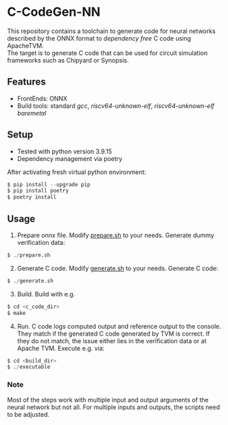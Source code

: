 # C-CodeGen-NN

This repository contains a toolchain to generate code for neural networks described by the ONNX format to *dependency free* C code using ApacheTVM. <br>
The target is to generate C code that can be used for circuit simulation frameworks such as Chipyard or Synopsis.

## Features

- FrontEnds: ONNX
- Build tools: standard _gcc_, _riscv64-unknown-elf_, _riscv64-unknown-elf baremetal_

## Setup

- Tested with python version 3.9.15
- Dependency management via poetry

After activating fresh virtual python environment:
```s
$ pip install --upgrade pip
$ pip install poetry
$ poetry install
```

## Usage

1. Prepare onnx file. Modify [prepare.sh](./prepare.sh) to your needs. Generate dummy verification data:
```s
$ ./prepare.sh
```
2. Generate C code. Modify [generate.sh](./generate.sh) to your needs. Generate C code:
```s
$ ./generate.sh
```
3. Build. Build with e.g.
```s
$ cd <c_code_dir>
$ make
```
4. Run. C code logs computed output and reference output to the console. They match if the generated C code generated by TVM is correct. If they do not match, the issue either lies in the verification data or at Apache TVM. Execute e.g. via:
```s
$ cd <build_dir>
$ ./executable
```

### Note
Most of the steps work with multiple input and output arguments of the neural network but not all. For multiple inputs and outputs, the scripts need to be adjusted.
